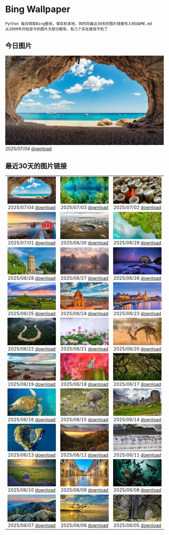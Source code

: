 # Bing Wallpaper

```
Python 每日爬取Bing壁纸，保存到本地，同时将最近30天的图片链接写入README.md
从2009年开始至今的图片大部分都有，有几个实在是找不到了
```



## 今日图片


![](./images/2025/07/04/OroseiSardegna_ZH-CN5789138034_1920x1080_2025-07-04.jpg)2025/07/04 [download](./images/2025/07/04/OroseiSardegna_ZH-CN5789138034_1920x1080_2025-07-04.jpg)

## 最近30天的图片链接


|      |      |      |
| :----: | :----: | :----: |
|![](./images/2025/07/04/OroseiSardegna_ZH-CN5789138034_1920x1080_2025-07-04.jpg)2025/07/04 [download](./images/2025/07/04/OroseiSardegna_ZH-CN5789138034_1920x1080_2025-07-04.jpg)|![](./images/2025/07/03/RainbowRiver_ZH-CN5320095849_1920x1080_2025-07-03.jpg)2025/07/03 [download](./images/2025/07/03/RainbowRiver_ZH-CN5320095849_1920x1080_2025-07-03.jpg)|![](./images/2025/07/02/MaroonClownfish_ZH-CN5071934692_1920x1080_2025-07-02.jpg)2025/07/02 [download](./images/2025/07/02/MaroonClownfish_ZH-CN5071934692_1920x1080_2025-07-02.jpg)|
|![](./images/2025/07/01/CanadaDayFogo_ZH-CN2593963748_1920x1080_2025-07-01.jpg)2025/07/01 [download](./images/2025/07/01/CanadaDayFogo_ZH-CN2593963748_1920x1080_2025-07-01.jpg)|![](./images/2025/06/30/WolfeCrater_ZH-CN1652906326_1920x1080_2025-06-30.jpg)2025/06/30 [download](./images/2025/06/30/WolfeCrater_ZH-CN1652906326_1920x1080_2025-06-30.jpg)|![](./images/2025/06/29/BandaIsland_ZH-CN1145779264_1920x1080_2025-06-29.jpg)2025/06/29 [download](./images/2025/06/29/BandaIsland_ZH-CN1145779264_1920x1080_2025-06-29.jpg)|
|![](./images/2025/06/28/WatertowerMannheim_ZH-CN0692039329_1920x1080_2025-06-28.jpg)2025/06/28 [download](./images/2025/06/28/WatertowerMannheim_ZH-CN0692039329_1920x1080_2025-06-28.jpg)|![](./images/2025/06/27/SwedenReserve_ZH-CN9963744170_1920x1080_2025-06-27.jpg)2025/06/27 [download](./images/2025/06/27/SwedenReserve_ZH-CN9963744170_1920x1080_2025-06-27.jpg)|![](./images/2025/06/26/HorseheadRock_ZH-CN9319651125_1920x1080_2025-06-26.jpg)2025/06/26 [download](./images/2025/06/26/HorseheadRock_ZH-CN9319651125_1920x1080_2025-06-26.jpg)|
|![](./images/2025/06/25/GlastonburyScenic_ZH-CN9162571249_1920x1080_2025-06-25.jpg)2025/06/25 [download](./images/2025/06/25/GlastonburyScenic_ZH-CN9162571249_1920x1080_2025-06-25.jpg)|![](./images/2025/06/24/DelicateArch_ZH-CN8971667580_1920x1080_2025-06-24.jpg)2025/06/24 [download](./images/2025/06/24/DelicateArch_ZH-CN8971667580_1920x1080_2025-06-24.jpg)|![](./images/2025/06/23/DresdenElbe_ZH-CN8776977800_1920x1080_2025-06-23.jpg)2025/06/23 [download](./images/2025/06/23/DresdenElbe_ZH-CN8776977800_1920x1080_2025-06-23.jpg)|
|![](./images/2025/06/22/AmazonEcuador_ZH-CN2864991745_1920x1080_2025-06-22.jpg)2025/06/22 [download](./images/2025/06/22/AmazonEcuador_ZH-CN2864991745_1920x1080_2025-06-22.jpg)|![](./images/2025/06/21/SummerSolsticeY25_ZH-CN2728972774_1920x1080_2025-06-21.jpg)2025/06/21 [download](./images/2025/06/21/SummerSolsticeY25_ZH-CN2728972774_1920x1080_2025-06-21.jpg)|![](./images/2025/06/20/SerengetiGiraffe_ZH-CN2613013393_1920x1080_2025-06-20.jpg)2025/06/20 [download](./images/2025/06/20/SerengetiGiraffe_ZH-CN2613013393_1920x1080_2025-06-20.jpg)|
|![](./images/2025/06/19/WinterBegins_ZH-CN7638411804_1920x1080_2025-06-19.jpg)2025/06/19 [download](./images/2025/06/19/WinterBegins_ZH-CN7638411804_1920x1080_2025-06-19.jpg)|![](./images/2025/06/18/AsianSwallowtail_ZH-CN7442263508_1920x1080_2025-06-18.jpg)2025/06/18 [download](./images/2025/06/18/AsianSwallowtail_ZH-CN7442263508_1920x1080_2025-06-18.jpg)|![](./images/2025/06/17/CumberlandOaks_ZH-CN7265906780_1920x1080_2025-06-17.jpg)2025/06/17 [download](./images/2025/06/17/CumberlandOaks_ZH-CN7265906780_1920x1080_2025-06-17.jpg)|
|![](./images/2025/06/16/SeaTurtleBrazil_ZH-CN6907161064_1920x1080_2025-06-16.jpg)2025/06/16 [download](./images/2025/06/16/SeaTurtleBrazil_ZH-CN6907161064_1920x1080_2025-06-16.jpg)|![](./images/2025/06/15/RheaDad_ZH-CN6706868651_1920x1080_2025-06-15.jpg)2025/06/15 [download](./images/2025/06/15/RheaDad_ZH-CN6706868651_1920x1080_2025-06-15.jpg)|![](./images/2025/06/14/DolomitiEstate_ZH-CN6501271709_1920x1080_2025-06-14.jpg)2025/06/14 [download](./images/2025/06/14/DolomitiEstate_ZH-CN6501271709_1920x1080_2025-06-14.jpg)|
|![](./images/2025/06/13/SanMiguelAzores_ZH-CN2511982585_1920x1080_2025-06-13.jpg)2025/06/13 [download](./images/2025/06/13/SanMiguelAzores_ZH-CN2511982585_1920x1080_2025-06-13.jpg)|![](./images/2025/06/12/BigBendChisos_ZH-CN3794880768_1920x1080_2025-06-12.jpg)2025/06/12 [download](./images/2025/06/12/BigBendChisos_ZH-CN3794880768_1920x1080_2025-06-12.jpg)|![](./images/2025/06/11/FlamingosNamibia_ZH-CN3639748956_1920x1080_2025-06-11.jpg)2025/06/11 [download](./images/2025/06/11/FlamingosNamibia_ZH-CN3639748956_1920x1080_2025-06-11.jpg)|
|![](./images/2025/06/10/AerialEverglades_ZH-CN3388982881_1920x1080_2025-06-10.jpg)2025/06/10 [download](./images/2025/06/10/AerialEverglades_ZH-CN3388982881_1920x1080_2025-06-10.jpg)|![](./images/2025/06/09/DubrovnikTwilight_ZH-CN2981648854_1920x1080_2025-06-09.jpg)2025/06/09 [download](./images/2025/06/09/DubrovnikTwilight_ZH-CN2981648854_1920x1080_2025-06-09.jpg)|![](./images/2025/06/08/StellarSeaLions_ZH-CN2859514359_1920x1080_2025-06-08.jpg)2025/06/08 [download](./images/2025/06/08/StellarSeaLions_ZH-CN2859514359_1920x1080_2025-06-08.jpg)|
|![](./images/2025/06/07/PacificCrestTrail_ZH-CN9582395021_1920x1080_2025-06-07.jpg)2025/06/07 [download](./images/2025/06/07/PacificCrestTrail_ZH-CN9582395021_1920x1080_2025-06-07.jpg)|![](./images/2025/06/06/NormandyBeach_ZH-CN9312381737_1920x1080_2025-06-06.jpg)2025/06/06 [download](./images/2025/06/06/NormandyBeach_ZH-CN9312381737_1920x1080_2025-06-06.jpg)|![](./images/2025/06/05/FumacinhaBahia_ZH-CN9190616593_1920x1080_2025-06-05.jpg)2025/06/05 [download](./images/2025/06/05/FumacinhaBahia_ZH-CN9190616593_1920x1080_2025-06-05.jpg)|



